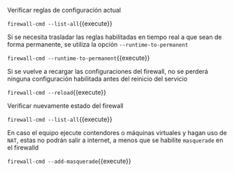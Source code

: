 Verificar reglas de configuración actual

`firewall-cmd --list-all`{{execute}}

Si se necesita trasladar las reglas habilitadas en tiempo real a que sean de forma permanente, se utiliza la opción `--runtime-to-permanent`

`firewall-cmd --runtime-to-permanent`{{execute}}

Si se vuelve a recargar las configuraciones del firewall, no se perderá ninguna configuración habilitada antes del reinicio del servicio

`firewall-cmd --reload`{{execute}}

Verificar nuevamente estado del firewall

`firewall-cmd --list-all`{{execute}}

En caso el equipo ejecute contendores o máquinas virtuales y hagan uso de `NAT`, estas no podrán salir a internet, a menos que se habilite `masquerade` en el firewalld

`firewall-cmd --add-masquerade`{{execute}}
